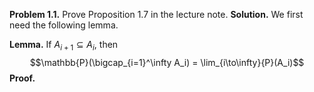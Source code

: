 **Problem 1.1.** Prove Proposition 1.7 in the lecture note.
**Solution.** We first need the following lemma.

**Lemma.** If $A_{i+1} \subseteq A_i$, then 
$$\mathbb{P}(\bigcap_{i=1}^\infty A_i) = \lim_{i\to\infty}{P}(A_i)$$
**Proof.** 
<!--stackedit_data:
eyJoaXN0b3J5IjpbLTE5MzM5ODU4NTIsNTAwNjg0NDc5XX0=
-->